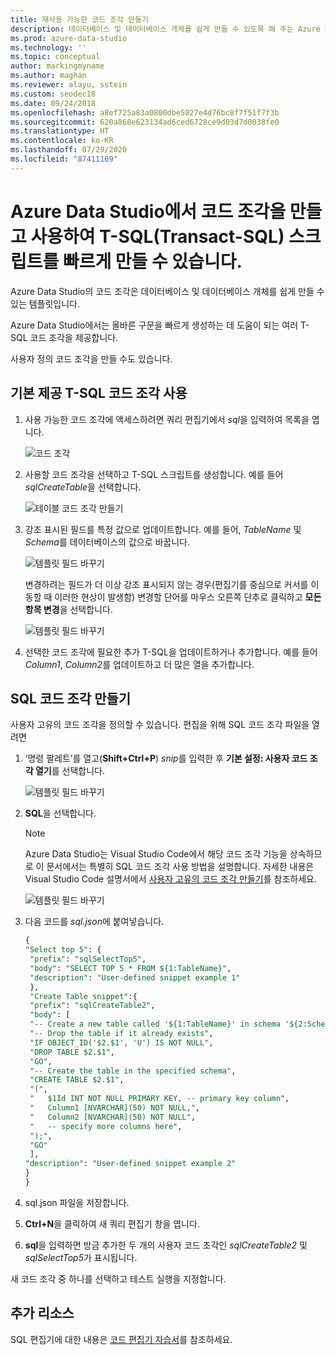 ```yaml
---
title: 재사용 가능한 코드 조각 만들기
description: 데이터베이스 및 데이터베이스 개체를 쉽게 만들 수 있도록 해 주는 Azure Data Studio SQL 코드 조각을 만들고 사용하는 방법을 알아봅니다.
ms.prod: azure-data-studio
ms.technology: ''
ms.topic: conceptual
author: markingmyname
ms.author: maghan
ms.reviewer: alayu, sstein
ms.custom: seodec18
ms.date: 09/24/2018
ms.openlocfilehash: a8ef725a83a0800dbe5027e4d76bc8f7f51f7f3b
ms.sourcegitcommit: 620a868e623134ad6ced6728ce9d03d7d0038fe0
ms.translationtype: HT
ms.contentlocale: ko-KR
ms.lasthandoff: 07/29/2020
ms.locfileid: "87411169"
---
```

# <a name="create-and-use-code-snippets-to-quickly-create-transact-sql-t-sql-scripts-in-azure-data-studio"></a>Azure Data Studio에서 코드 조각을 만들고 사용하여 T-SQL(Transact-SQL) 스크립트를 빠르게 만들 수 있습니다.

Azure Data Studio의 코드 조각은 데이터베이스 및 데이터베이스 개체를 쉽게 만들 수 있는 템플릿입니다. 

Azure Data Studio에서는 올바른 구문을 빠르게 생성하는 데 도움이 되는 여러 T-SQL 코드 조각을 제공합니다. 

사용자 정의 코드 조각을 만들 수도 있습니다.

## <a name="using-built-in-t-sql-code-snippets"></a>기본 제공 T-SQL 코드 조각 사용

1. 사용 가능한 코드 조각에 액세스하려면 쿼리 편집기에서 *sql*을 입력하여 목록을 엽니다.

   ![코드 조각](media/code-snippets/sql-snippets.png)

1. 사용할 코드 조각을 선택하고 T-SQL 스크립트를 생성합니다. 예를 들어 *sqlCreateTable*을 선택합니다.

   ![테이블 코드 조각 만들기](media/code-snippets/create-table.png)

1. 강조 표시된 필드를 특정 값으로 업데이트합니다. 예를 들어, *TableName* 및 *Schema*를 데이터베이스의 값으로 바꿉니다.

   ![템플릿 필드 바꾸기](media/code-snippets/table-from-snippet.png)

   변경하려는 필드가 더 이상 강조 표시되지 않는 경우(편집기를 중심으로 커서를 이동할 때 이러한 현상이 발생함) 변경할 단어를 마우스 오른쪽 단추로 클릭하고 **모든 항목 변경**을 선택합니다.

   ![템플릿 필드 바꾸기](media/code-snippets/change-all.png)

1. 선택한 코드 조각에 필요한 추가 T-SQL을 업데이트하거나 추가합니다. 예를 들어 *Column1*, *Column2*를 업데이트하고 더 많은 열을 추가합니다.


 
## <a name="creating-sql-code-snippets"></a>SQL 코드 조각 만들기 

사용자 고유의 코드 조각을 정의할 수 있습니다. 편집을 위해 SQL 코드 조각 파일을 열려면

1. ‘명령 팔레트’를 열고(**Shift+Ctrl+P**) *snip*를 입력한 후 **기본 설정: 사용자 코드 조각 열기**를 선택합니다.

   ![템플릿 필드 바꾸기](media/code-snippets/user-snippets.png)

1. **SQL**을 선택합니다.

   > [!NOTE]
   > Azure Data Studio는 Visual Studio Code에서 해당 코드 조각 기능을 상속하므로 이 문서에서는 특별히 SQL 코드 조각 사용 방법을 설명합니다. 자세한 내용은 Visual Studio Code 설명서에서 [사용자 고유의 코드 조각 만들기](https://code.visualstudio.com/docs/editor/userdefinedsnippets)를 참조하세요. 

   ![템플릿 필드 바꾸기](media/code-snippets/select-sql.png)

1. 다음 코드를 *sql.json*에 붙여넣습니다.

   ```sql
   {
   "Select top 5": {
    "prefix": "sqlSelectTop5",
    "body": "SELECT TOP 5 * FROM ${1:TableName}",
    "description": "User-defined snippet example 1"
    },
    "Create Table snippet":{
    "prefix": "sqlCreateTable2",
    "body": [
    "-- Create a new table called '${1:TableName}' in schema '${2:SchemaName}'",
    "-- Drop the table if it already exists",
    "IF OBJECT_ID('$2.$1', 'U') IS NOT NULL",
    "DROP TABLE $2.$1",
    "GO",
    "-- Create the table in the specified schema",
    "CREATE TABLE $2.$1",
    "(",
    "   $1Id INT NOT NULL PRIMARY KEY, -- primary key column",
    "   Column1 [NVARCHAR](50) NOT NULL,",
    "   Column2 [NVARCHAR](50) NOT NULL",
    "   -- specify more columns here",
    ");",
    "GO"
    ],
   "description": "User-defined snippet example 2"
   }
   }
   ```

1. sql.json 파일을 저장합니다.
1. **Ctrl+N**을 클릭하여 새 쿼리 편집기 창을 엽니다.
2. **sql**을 입력하면 방금 추가한 두 개의 사용자 코드 조각인 *sqlCreateTable2* 및 *sqlSelectTop5*가 표시됩니다.

새 코드 조각 중 하나를 선택하고 테스트 실행을 지정합니다.


## <a name="additional-resources"></a>추가 리소스

SQL 편집기에 대한 내용은 [코드 편집기 자습서](tutorial-sql-editor.md)를 참조하세요.
